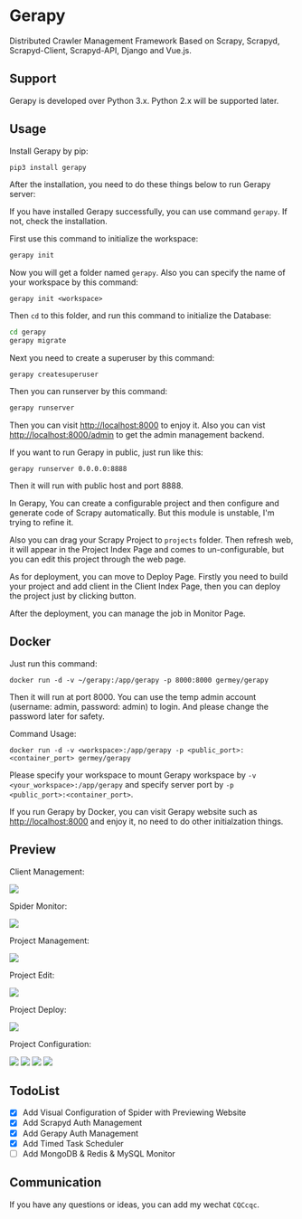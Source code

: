 # Gerapy

Distributed Crawler Management Framework Based on Scrapy, Scrapyd, Scrapyd-Client, Scrapyd-API, Django and Vue.js.

## Support

Gerapy is developed over Python 3.x. Python 2.x will be supported later.

## Usage

Install Gerapy by pip:

```bash
pip3 install gerapy
```

After the installation, you need to do these things below to run Gerapy server:

If you have installed Gerapy successfully, you can use command `gerapy`. If not, check the installation.

First use this command to initialize the workspace:

```bash
gerapy init
```

Now you will get a folder named `gerapy`. Also you can specify the name of your workspace by this command:

```
gerapy init <workspace>
```

Then `cd` to this folder, and run this command to initialize the Database:

```bash
cd gerapy
gerapy migrate
```

Next you need to create a superuser by this command:

```
gerapy createsuperuser
```

Then you can runserver by this command:

```bash
gerapy runserver
```

Then you can visit [http://localhost:8000](http://localhost:8000) to enjoy it. Also you can vist [http://localhost:8000/admin](http://localhost:8000/admin) to get the admin management backend.

If you want to run Gerapy in public, just run like this:

```
gerapy runserver 0.0.0.0:8888
```

Then it will run with public host and port 8888.

In Gerapy, You can create a configurable project and then configure and generate code of Scrapy automatically. But this module is unstable, I'm trying to refine it.

Also you can drag your Scrapy Project to `projects` folder. Then refresh web, it will appear in the Project Index Page and comes to un-configurable, but you can edit this project through the web page.

As for deployment, you can move to Deploy Page. Firstly you need to build your project and add client in the Client Index Page, then you can deploy the project just by clicking button.

After the deployment, you can manage the job in Monitor Page.

## Docker

Just run this command:

```
docker run -d -v ~/gerapy:/app/gerapy -p 8000:8000 germey/gerapy
```

Then it will run at port 8000. You can use the temp admin account (username: admin, password: admin) to login. And please change the password later for safety.

Command Usage:

```
docker run -d -v <workspace>:/app/gerapy -p <public_port>:<container_port> germey/gerapy
```

Please specify your workspace to mount Gerapy workspace by `-v <your_workspace>:/app/gerapy` and specify server port by `-p <public_port>:<container_port>`.

If you run Gerapy by Docker, you can visit Gerapy website such as [http://localhost:8000](http://localhost:8000) and enjoy it, no need to do other initialzation things.

## Preview

Client Management:

![](https://ws4.sinaimg.cn/large/006tKfTcly1fkbdxmxtg8j31kw0smak0.jpg)

Spider Monitor:

![](https://ws4.sinaimg.cn/large/006tKfTcly1fkbe2idj4tj31kw0skqfp.jpg)

Project Management:

![](https://ws2.sinaimg.cn/large/006tKfTcly1fkbebgjxguj31kw0l4jyp.jpg)

Project Edit:

![](https://ws1.sinaimg.cn/large/006tKfTcly1fkbe00vpakj31kw0qx7ez.jpg)

Project Deploy:

![](https://ws4.sinaimg.cn/large/006tKfTcly1fkbe3w2jrij31kw0shtgr.jpg)

Project Configuration:

![](https://ws2.sinaimg.cn/large/006tKfTcly1fkbe5aqerdj31kw0xggu0.jpg)
![](https://ws1.sinaimg.cn/large/0069RVTdgy1fv87ktrbocj30zx0nswfh.jpg)
![](https://ws1.sinaimg.cn/large/0069RVTdgy1fv87l6w3rrj310g0o1mxx.jpg)
![](https://ws4.sinaimg.cn/large/0069RVTdgy1fv87leaxgqj310f0pcwhg.jpg)

## TodoList

- [x] Add Visual Configuration of Spider with Previewing Website
- [x] Add Scrapyd Auth Management
- [x] Add Gerapy Auth Management
- [x] Add Timed Task Scheduler
- [ ] Add MongoDB & Redis & MySQL Monitor

## Communication

If you have any questions or ideas, you can add my wechat `CQCcqc`.
